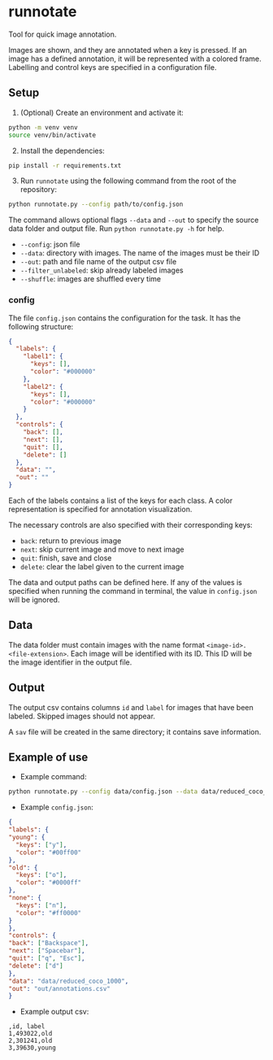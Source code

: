# runnotate

Tool for quick image annotation.

Images are shown, and they are annotated when a key is pressed. If an image has a defined annotation, it will be represented with a colored frame. Labelling and control keys are specified in a configuration file.

## Setup

1. (Optional) Create an environment and activate it:

```bash
python -m venv venv
source venv/bin/activate
```

2. Install the dependencies:

```bash
pip install -r requirements.txt
```

3. Run `runnotate` using the following command from the root of the repository:

```bash
python runnotate.py --config path/to/config.json
```

The command allows optional flags `--data` and `--out` to specify the source data folder and output file.
Run `python runnotate.py -h` for help.

- `--config`: json file
- `--data`: directory with images. The name of the images must be their ID
- `--out`: path and file name of the output csv file
- `--filter_unlabeled`: skip already labeled images
- `--shuffle`: images are shuffled every time

### config
The file `config.json` contains the configuration for the task. It has the following structure:

```json
{
  "labels": {
    "label1": {
      "keys": [],
      "color": "#000000"
    },
    "label2": {
      "keys": [],
      "color": "#000000"
    }
  },
  "controls": {
    "back": [],
    "next": [],
    "quit": [],
    "delete": []
  },
  "data": "",
  "out": ""
}
```

Each of the labels contains a list of the keys for each class. A color representation is specified for annotation visualization.

The necessary controls are also specified with their corresponding keys:

- `back`: return to previous image
- `next`: skip current image and move to next image
- `quit`: finish, save and close
- `delete`: clear the label given to the current image

The data and output paths can be defined here. If any of the values is specified when running the command in terminal, the value in `config.json` will be ignored.

## Data

The data folder must contain images with the name format `<image-id>.<file-extension>`.
Each image will be identified with its ID.
This ID will be the image identifier in the output file.


## Output

The output csv contains columns `id` and `label` for images that have been labeled. Skipped images should not appear.

A `sav` file will be created in the same directory; it contains save information.

## Example of use

- Example command:

```bash
python runnotate.py --config data/config.json --data data/reduced_coco_1000 --out out/annotations.csv
```

- Example `config.json`:

```json
{
"labels": {
"young": {
  "keys": ["y"],
  "color": "#00ff00"
},
"old": {
  "keys": ["o"],
  "color": "#0000ff"
},
"none": {
  "keys": ["n"],
  "color": "#ff0000"
}
},
"controls": {
"back": ["Backspace"],
"next": ["Spacebar"],
"quit": ["q", "Esc"],
"delete": ["d"]
},
"data": "data/reduced_coco_1000",
"out": "out/annotations.csv"
}
```

- Example output csv:

```csv
,id, label
1,493022,old
2,301241,old
3,39630,young
```